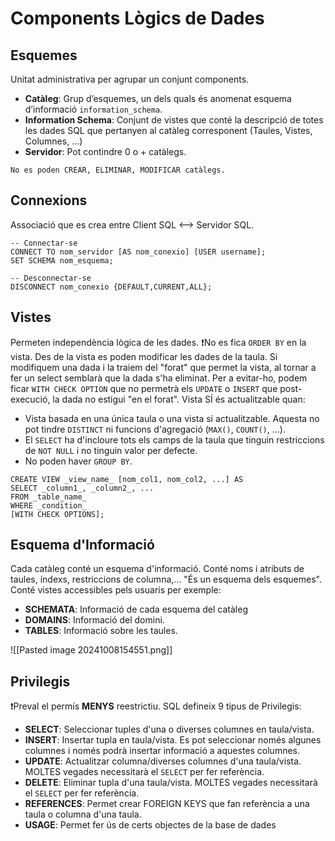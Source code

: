 
# Components Lògics de Dades
## Esquemes
Unitat administrativa per agrupar un conjunt components.
- **Catàleg**: Grup d’esquemes, un dels quals és anomenat esquema d’informació `information_schema`.
- **Information Schema**: Conjunt de vistes que conté la descripció de totes les dades SQL que pertanyen al catàleg corresponent (Taules, Vistes, Columnes, ...)
- **Servidor**: Pot contindre 0 o + catàlegs.

```ad-info
No es poden CREAR, ELIMINAR, MODIFICAR catàlegs.
```

## Connexions
Associació que es crea entre Client SQL <--> Servidor SQL.
```PostgreSQL
-- Connectar-se
CONNECT TO nom_servidor [AS nom_conexio] [USER username];
SET SCHEMA nom_esquema;

-- Desconnectar-se
DISCONNECT nom_conexio {DEFAULT,CURRENT,ALL};
```

## Vistes
Permeten independència lògica de les dades.
❗No es fica ``ORDER BY`` en la vista. 
Des de la vista es poden modificar les dades de la taula. 
Si modifiquem una dada i la traiem del "forat" que permet la vista, al tornar a fer un select semblarà que la dada s'ha eliminat.
Per a evitar-ho, podem ficar `WITH CHECK OPTION` que no permetrà els `UPDATE` o `INSERT` que post-execució, la dada no estigui "en el forat".
Vista SÍ és actualitzable quan:
- Vista basada en una única taula o una vista si actualitzable. Aquesta no pot tindre `DISTINCT` ni funcions d'agregació (`MAX()`, `COUNT()`, ...).
- El `SELECT` ha d'incloure tots els camps de la taula que tinguin restriccions de `NOT NULL` i no tinguin valor per defecte.
- No poden haver `GROUP BY`.

```PostgreSQL
CREATE VIEW _view_name_ [nom_col1, nom_col2, ...] AS  
SELECT _column1_, _column2_, ...  
FROM _table_name_  
WHERE _condition_
[WITH CHECK OPTIONS];
```

## Esquema d'Informació
Cada catàleg conté un esquema d'informació.
Conté noms i atributs de taules, índexs, restriccions de columna,...
"És un esquema dels esquemes".
Conté vistes accessibles pels usuaris per exemple:
- **SCHEMATA**: Informació  de cada esquema del catàleg
- **DOMAINS**: Informació del domini.
- **TABLES**: Informació sobre les taules.

![[Pasted image 20241008154551.png]]

## Privilegis
❗Preval el permís **MENYS** reestrictiu.
SQL defineix 9 tipus de Privilegis:
- **SELECT**: Seleccionar tuples d'una o diverses columnes en taula/vista.
- **INSERT**: Insertar tupla en taula/vista. Es pot seleccionar només algunes columnes i només podrà insertar informació a aquestes columnes.
- **UPDATE**: Actualitzar columna/diverses columnes d'una taula/vista. MOLTES vegades necessitarà el ``SELECT`` per fer referència.
- **DELETE**: Eliminar tupla d'una taula/vista. MOLTES vegades necessitarà el ``SELECT`` per fer referència.
- **REFERENCES**: Permet crear FOREIGN KEYS que fan referència a una taula o columna d'una taula.
- **USAGE**: Permet fer ús de certs objectes de la base de dades